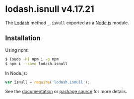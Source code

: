 # lodash.isnull v4.17.21

The [Lodash](https://lodash.com/) method `_.isNull` exported as a [Node.js](https://nodejs.org/) module.

## Installation

Using npm:
```bash
$ {sudo -H} npm i -g npm
$ npm i --save lodash.isnull
```

In Node.js:
```js
var isNull = require('lodash.isnull');
```

See the [documentation](https://lodash.com/docs#isNull) or [package source](https://github.com/lodash/lodash/blob/4.17.21-npm-packages/lodash.isnull) for more details.
